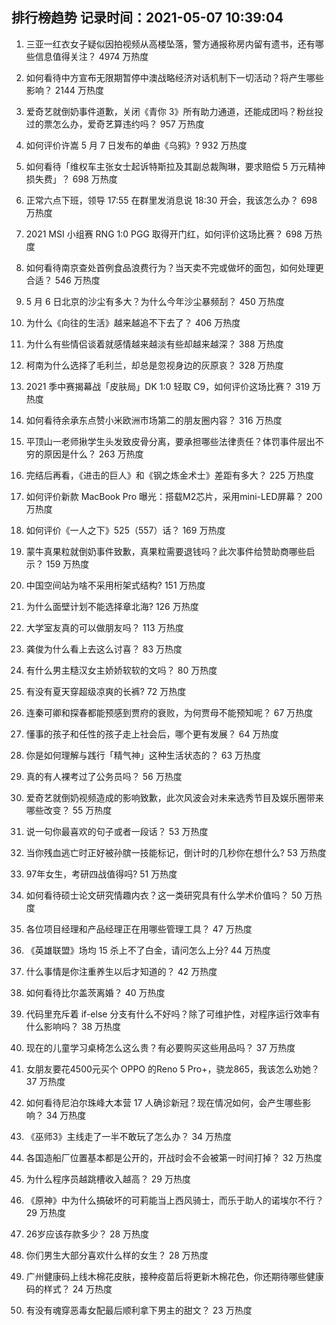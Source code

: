 
## 排行榜趋势 记录时间：2021-05-07 10:39:04
  
  1. 三亚一红衣女子疑似因拍视频从高楼坠落，警方通报称房内留有遗书，还有哪些信息值得关注？ 4974 万热度
    
  2. 如何看待中方宣布无限期暂停中澳战略经济对话机制下一切活动？将产生哪些影响？ 2144 万热度
    
  3. 爱奇艺就倒奶事件道歉，关闭《青你 3》所有助力通道，还能成团吗？粉丝投过的票怎么办，爱奇艺算违约吗？ 957 万热度
    
  4. 如何评价许嵩 5 月 7 日发布的单曲《乌鸦》? 932 万热度
    
  5. 如何看待「维权车主张女士起诉特斯拉及其副总裁陶琳，要求赔偿 5 万元精神损失费」？ 698 万热度
    
  6. 正常六点下班，领导 17:55 在群里发消息说 18:30 开会，我该怎么办？ 698 万热度
    
  7. 2021 MSI 小组赛 RNG 1:0 PGG 取得开门红，如何评价这场比赛？ 698 万热度
    
  8. 如何看待南京查处首例食品浪费行为？当天卖不完或做坏的面包，如何处理更合适？ 546 万热度
    
  9. 5 月 6 日北京的沙尘有多大？为什么今年沙尘暴频刮？ 450 万热度
    
  10. 为什么《向往的生活》越来越追不下去了？ 406 万热度
    
  11. 为什么有些情侣谈着就感情越来越淡有些却越来越深？ 388 万热度
    
  12. 柯南为什么选择了毛利兰，却总是忽视身边的灰原哀？ 328 万热度
    
  13. 2021 季中赛揭幕战「皮肤局」DK 1:0 轻取 C9，如何评价这场比赛？ 319 万热度
    
  14. 如何看待余承东点赞小米欧洲市场第二的朋友圈内容？ 316 万热度
    
  15. 平顶山一老师揪学生头发致皮骨分离，要承担哪些法律责任？体罚事件层出不穷的原因是什么？ 263 万热度
    
  16. 完结后再看，《进击的巨人》和《钢之炼金术士》差距有多大？ 225 万热度
    
  17. 如何评价新款 MacBook Pro 曝光：搭载M2芯片，采用mini-LED屏幕？ 200 万热度
    
  18. 如何评价《一人之下》525（557）话？ 169 万热度
    
  19. 蒙牛真果粒就倒奶事件致歉，真果粒需要退钱吗？此次事件给赞助商哪些启示？ 159 万热度
    
  20. 中国空间站为啥不采用桁架式结构? 151 万热度
    
  21. 为什么面壁计划不能选择章北海? 126 万热度
    
  22. 大学室友真的可以做朋友吗？ 113 万热度
    
  23. 龚俊为什么看上去这么讨喜？ 83 万热度
    
  24. 有什么男主糙汉女主娇娇软软的文吗？ 80 万热度
    
  25. 有没有夏天穿超级凉爽的长裤? 72 万热度
    
  26. 连秦可卿和探春都能预感到贾府的衰败，为何贾母不能预知呢？ 67 万热度
    
  27. 懂事的孩子和任性的孩子走上社会后，哪个更有发展？ 64 万热度
    
  28. 你是如何理解与践行「精气神」这种生活状态的？ 63 万热度
    
  29. 真的有人裸考过了公务员吗？ 56 万热度
    
  30. 爱奇艺就倒奶视频造成的影响致歉，此次风波会对未来选秀节目及娱乐圈带来哪些改变？ 55 万热度
    
  31. 说一句你最喜欢的句子或者一段话？ 53 万热度
    
  32. 当你残血逃亡时正好被孙膑一技能标记，倒计时的几秒你在想什么? 53 万热度
    
  33. 97年女生，考研四战值得吗? 51 万热度
    
  34. 如何看待硕士论文研究情趣内衣？这一类研究具有什么学术价值吗？ 50 万热度
    
  35. 各位项目经理和产品经理正在用哪些管理工具？ 47 万热度
    
  36. 《英雄联盟》场均 15 杀上不了白金，请问怎么上分? 44 万热度
    
  37. 什么事情是你注重养生以后才知道的？ 42 万热度
    
  38. 如何看待比尔盖茨离婚？ 40 万热度
    
  39. 代码里充斥着 if-else 分支有什么不好吗？除了可维护性，对程序运行效率有什么影响吗？ 38 万热度
    
  40. 现在的儿童学习桌椅怎么这么贵？有必要购买这些用品吗？ 37 万热度
    
  41. 女朋友要花4500元买个 OPPO 的Reno 5 Pro+，骁龙865，我该怎么劝她？ 37 万热度
    
  42. 如何看待尼泊尔珠峰大本营 17 人确诊新冠？现在情况如何，会产生哪些影响？ 34 万热度
    
  43. 《巫师3》主线走了一半不敢玩了怎么办？ 34 万热度
    
  44. 各国造船厂位置基本都是公开的，开战时会不会被第一时间打掉？ 32 万热度
    
  45. 为什么程序员越跳槽收入越高？ 29 万热度
    
  46. 《原神》中为什么搞破坏的可莉能当上西风骑士，而乐于助人的诺埃尔不行？ 29 万热度
    
  47. 26岁应该存款多少？ 28 万热度
    
  48. 你们男生大部分喜欢什么样的女生？ 28 万热度
    
  49. 广州健康码上线木棉花皮肤，接种疫苗后将更新木棉花色，你还期待哪些健康码的样式？ 24 万热度
    
  50. 有没有魂穿恶毒女配最后顺利拿下男主的甜文？ 23 万热度
    